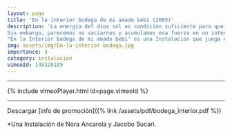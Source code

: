 ```yaml
---
layout: page
title: 'En la interior bodega de mi amado bebí (2005)'
description: 'La energía del dios sol es condición suficiente para que la vida sea posible y se auto-sostenga.
Sin embargo, parecemos no saciarnos y acumulamos esa fuerza en un intento desesperado de contención y espasmo.
"En la Interior bodega de mi amado bebí" es una Instalación que juega con la emisión-proyección de Luz (energía) y su recepción o reflejos, y se acompaña de los versos de San Juán de la Cruz, de cuyo amado bebe, y donde amor arruina.'
img: assets/img/En-la-interior-bodega.jpg
importance: 3
category: instalacion
vimeoId: 148328189
---
```


<hr />
{% include vimeoPlayer.html id=page.vimeoId %}
<hr />

Descargar [info de promoción]({% link /assets/pdf/bodega_interior.pdf %})

*Una Instalación de Nora Ancarola y Jacobo Sucari.


